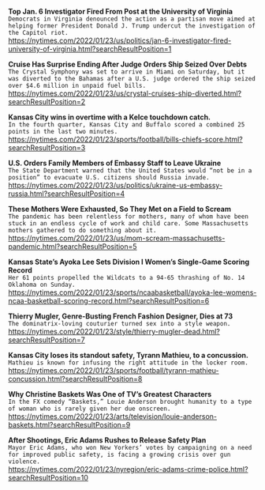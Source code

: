 **Top Jan. 6 Investigator Fired From Post at the University of Virginia**\
`Democrats in Virginia denounced the action as a partisan move aimed at helping former President Donald J. Trump undercut the investigation of the Capitol riot.`\
https://nytimes.com/2022/01/23/us/politics/jan-6-investigator-fired-university-of-virginia.html?searchResultPosition=1

**Cruise Has Surprise Ending After Judge Orders Ship Seized Over Debts**\
`The Crystal Symphony was set to arrive in Miami on Saturday, but it was diverted to the Bahamas after a U.S. judge ordered the ship seized over $4.6 million in unpaid fuel bills.`\
https://nytimes.com/2022/01/23/us/crystal-cruises-ship-diverted.html?searchResultPosition=2

**Kansas City wins in overtime with a Kelce touchdown catch.**\
`In the fourth quarter, Kansas City and Buffalo scored a combined 25 points in the last two minutes.`\
https://nytimes.com/2022/01/23/sports/football/bills-chiefs-score.html?searchResultPosition=3

**U.S. Orders Family Members of Embassy Staff to Leave Ukraine**\
`The State Department warned that the United States would “not be in a position” to evacuate U.S. citizens should Russia invade.`\
https://nytimes.com/2022/01/23/us/politics/ukraine-us-embassy-russia.html?searchResultPosition=4

**These Mothers Were Exhausted, So They Met on a Field to Scream**\
`The pandemic has been relentless for mothers, many of whom have been stuck in an endless cycle of work and child care. Some Massachusetts mothers gathered to do something about it.`\
https://nytimes.com/2022/01/23/us/mom-scream-massachusetts-pandemic.html?searchResultPosition=5

**Kansas State’s Ayoka Lee Sets Division I Women’s Single-Game Scoring Record**\
`Her 61 points propelled the Wildcats to a 94-65 thrashing of No. 14 Oklahoma on Sunday.`\
https://nytimes.com/2022/01/23/sports/ncaabasketball/ayoka-lee-womens-ncaa-basketball-scoring-record.html?searchResultPosition=6

**Thierry Mugler, Genre-Busting French Fashion Designer, Dies at 73**\
`The dominatrix-loving couturier turned sex into a style weapon.`\
https://nytimes.com/2022/01/23/style/thierry-mugler-dead.html?searchResultPosition=7

**Kansas City loses its standout safety, Tyrann Mathieu, to a concussion.**\
`Mathieu is known for infusing the right attitude in the locker room.`\
https://nytimes.com/2022/01/23/sports/football/tyrann-mathieu-concussion.html?searchResultPosition=8

**Why Christine Baskets Was One of TV’s Greatest Characters**\
`In the FX comedy “Baskets,” Louie Anderson brought humanity to a type of woman who is rarely given her due onscreen.`\
https://nytimes.com/2022/01/23/arts/television/louie-anderson-baskets.html?searchResultPosition=9

**After Shootings, Eric Adams Rushes to Release Safety Plan**\
`Mayor Eric Adams, who won New Yorkers’ votes by campaigning on a need for improved public safety, is facing a growing crisis over gun violence.`\
https://nytimes.com/2022/01/23/nyregion/eric-adams-crime-police.html?searchResultPosition=10

